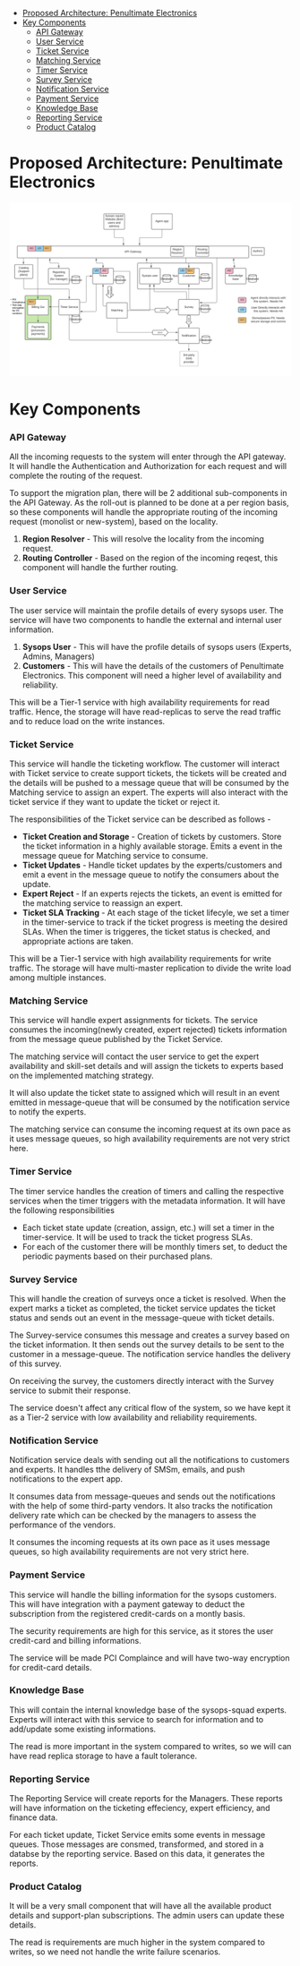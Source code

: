 - [Proposed Architecture: Penultimate Electronics](#proposed-architecture-penultimate-electronics)
- [Key Components](#key-components)
    - [API Gateway](#api-gateway)
    - [User Service](#user-service)
    - [Ticket Service](#ticket-service)
    - [Matching Service](#matching-service)
    - [Timer Service](#timer-service)
    - [Survey Service](#survey-service)
    - [Notification Service](#notification-service)
    - [Payment Service](#payment-service)
    - [Knowledge Base](#knowledge-base)
    - [Reporting Service](#reporting-service)
    - [Product Catalog](#product-catalog)



# Proposed Architecture: Penultimate Electronics

![Software Architecture](../Diagrams/FinalArchitecture.png)

# Key Components

### API Gateway

All the incoming requests to the system will enter through the API gateway. It will handle the Authentication and Authorization for each request and will complete the routing of the request.

To support the migration plan, there will be 2 additional sub-components in the API Gateway. As the roll-out is planned to be done at a per region basis, so these components will handle the appropriate routing of the incoming request (monolist or new-system), based on the locality.

1. **Region Resolver** -  This will resolve the locality from the incoming request.
2. **Routing Controller** - Based on the region of the incoming reqest, this component will handle the further routing.


### User Service

The user service will maintain the profile details of every sysops user. The service will have two components to handle the external and internal user information.

1. **Sysops User** -  This will have the profile details of sysops users (Experts, Admins, Managers)
2. **Customers** - This will have the details of the customers of Penultimate Electronics. This component will need a higher level of availability and reliability.

This will be a Tier-1 service with high availability requirements for read traffic. Hence, the storage will have read-replicas to serve the read traffic and to reduce load on the write instances.


### Ticket Service

This service will handle the ticketing workflow. The customer will interact with Ticket service to create support tickets, the tickets will be created and the details will be pushed to a message queue that will be consumed by the Matching service to assign an expert. The experts will also interact with the ticket service if they want to update the ticket or reject it.

The responsibilities of the Ticket service can be described as follows -

- **Ticket Creation and Storage** -  Creation of tickets by customers. Store the ticket information in a highly available storage. Emits a event in the message queue for Matching service to consume.
- **Ticket Updates** - Handle ticket updates by the experts/customers and emit a event in the message queue to notify the consumers about the update.
- **Expert Reject** - If an experts rejects the tickets, an event is emitted for the matching service to reassign an expert.
- **Ticket SLA Tracking** - At each stage of the ticket lifecyle, we set a timer in the timer-service to track if the ticket progress is meeting the desired SLAs. When the timer is triggeres, the ticket status is checked, and appropriate actions are taken.

This will be a Tier-1 service with high availability requirements for write traffic. The storage will have multi-master replication to divide the write load among multiple instances.


### Matching Service

This service will handle expert assignments for tickets. The service consumes the incoming(newly created, expert rejected) tickets information from the message queue published by the Ticket Service.

The matching service will contact the user service to get the expert availability and skill-set details and will assign the tickets to experts based on the implemented matching strategy.

It will also update the ticket state to assigned which will result in an event emitted in message-queue that will be consumed by the notification service to notify the experts.

The matching service can consume the incoming request at its own pace as it uses message queues, so high availability requirements are not very strict here.


### Timer Service

The timer service handles the creation of timers and calling the respective services when the timer triggers with the metadata information. It will have the following responsibilities

- Each ticket state update (creation, assign, etc.) will set a timer in the timer-service. It will be used to track the ticket progress SLAs.
- For each of the customer there will be monthly timers set, to deduct the periodic payments based on their purchased plans.


### Survey Service

This will handle the creation of surveys once a ticket is resolved. When the expert marks a ticket as completed, the ticket service updates the ticket status and sends out an event in the message-queue with ticket details.

The Survey-service consumes this message and creates a survey based on the ticket information. It then sends out the survey details to be sent to the customer in a message-queue. The notification service handles the delivery of this survey.

On receiving the survey, the customers directly interact with the Survey service to submit their response.

The service doesn't affect any critical flow of the system, so we have kept it as a Tier-2 service with low availability and reliability requirements.


### Notification Service

Notification service deals with sending out all the notifications to customers and experts. It handles tthe delivery of SMSm, emails, and push notifications to the expert app.

It consumes data from message-queues and sends out the notifications with the help of some third-party vendors. It also tracks the notification delivery rate which can be checked by the managers to assess the performance of the vendors.

It consumes the incoming requests at its own pace as it uses message queues, so high availability requirements are not very strict here.


### Payment Service

This service will handle the billing information for the sysops customers. This will have integration with a payment gateway to deduct the subscription from the registered credit-cards on a montly basis.

The security requirements are high for this service, as it stores the user credit-card and billing informations.

The service will be made PCI Complaince and will have two-way encryption for credit-card details.


### Knowledge Base

This will contain the internal knowledge base of the sysops-squad experts. Experts will interact with this service to search for information and to add/update some existing informations.

The read is more important in the system compared to writes, so we will can have read replica storage to have a fault tolerance.


### Reporting Service

The Reporting Service will create reports for the Managers. These reports will have information on the ticketing effeciency, expert efficiency, and finance data.

For each ticket update, Ticket Service emits some events in message queues. Those messages are consmed, transformed, and stored in a databse by the reporting service. Based on this data, it generates the reports.


### Product Catalog

It will be a very small component that will have all the available product details and support-plan subscriptions. The admin users can update these details.

The read is requirements are much higher in the system compared to writes, so we need not handle the write failure scenarios.




